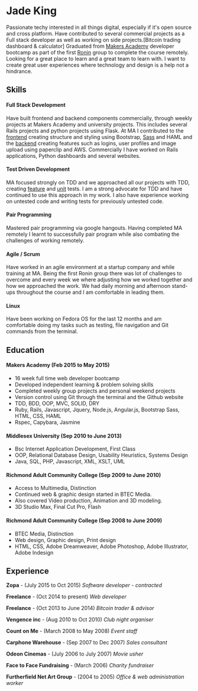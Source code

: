 # Jade King

Passionate techy interested in all things digital, especially if it's open source and cross platform.
Have contributed to several commercial projects as a Full stack developer as well as working on side projects.[Bitcoin trading dashboard & calculator]
Graduated from [Makers Academy][3] developer bootcamp as part of the first [Ronin][4] group to complete the course remotely.
Looking for a great place to learn and a great team to learn with. I want to create great user experiences where technology and design is a help not a hindrance.

## Skills

#### Full Stack Development

Have built frontend and backend components commercially, through weekly projects at Makers Academy and university projects. This includes several Rails projects and python projects using Flask.
At MA I contributed to the [frontend][5] creating structure and styling using Bootstrap, [Sass][1] and HAML and the [backend][6] creating features such as logins, user profiles and image upload using paperclip and AWS. Commercially I have worked on Rails applications, Python dashboards and several websites.


#### Test Driven Development
MA focused strongly on TDD and we approached all our projects with TDD, creating [feature][7] and [unit][8] tests. I am a strong advocate for TDD and have continued to use this approach in my work. I also have experience working on untested code and writing tests for previously untested code.

#### Pair Programming
Mastered pair programming via google hangouts. Having completed MA remotely I learnt to successfully pair program while also combating the challenges of working remotely.

#### Agile / Scrum
Have worked in an agile environment at a startup company and while training at MA. Being the first Ronin group there was lot of challenges to overcome and every week we where adjusting how we worked together and how we approached the work. We had daily morning and afternoon stand-ups throughout the course and I am comfortable in leading them.

#### Linux
Have been working on Fedora OS for the last 12 months and am comfortable doing my tasks such as testing, file navigation and Git commands from the terminal.

## Education

#### Makers Academy (Feb 2015 to May 2015)

- 16 week full time web developer bootcamp
- Developed independent learning & problem solving skills
- Completed weekly group projects and personal weekend projects
- Version control using Git through the terminal and the Github website
- TDD, BDD, OOP, MVC, SOLID, DRY
- Ruby, Rails, Javascript, Jquery, Node.js, Angular.js, Bootstrap Sass, HTML, CSS, HAML
- Rspec, Capybara, Jasmine

#### Middlesex University (Sep 2010 to June 2013)

- Bsc Internet Application Development, First Class
- OOP, Relational Database Design, Usability Heuristics, Systems Design
- Java, SQL, PHP, Javascript, XML, XSLT, UML

#### Richmond Adult Community College (Sep 2009 to June 2010)

- Access to Multimedia, Distinction
- Continued web & graphic design started in BTEC Media.
- Also covered Video production, Animation and 3D modeling.
- 3D Studio Max, Final Cut Pro, Flash

#### Richmond Adult Community College (Sep 2008 to June 2009)

- BTEC Media, Distinction
- Web design, Graphic design, Print design
- HTML, CSS, Adobe Dreamweaver, Adobe Photoshop, Adobe Illustrator, Adobe Indesign

## Experience

**Zopa** - (July 2015 to Oct 2015)
*Software developer - contracted*

**Freelance** - (Oct 2014 to present)
*Web developer*  

**Freelance** - (Oct 2013 to June 2014)
*Bitcoin trader & advisor*  

**Vengence inc** - (Aug 2010 to Oct 2010)
*Club night organiser*

**Count on Me** - (March 2008 to May 2008)
*Event staff*

**Carphone Warehouse** - (Sep 2007 to Dec 2007)
*Sales consultant*

**Odeon Cinemas** - (July 2006 to July 2007)
*Movie usher*

**Face to Face Fundraising** - (March 2006)
*Charity fundraiser*

**Furtherfield Net Art Group** - (2004 to 2005)
*Office & web administration worker*



[1]:https://github.com/jadeKing/lend_and_tend/blob/refactor-sass/app/assets/stylesheets/mixins_variables.scss
[2]:https://github.com/jadeKing/lend_and_tend/tree/master
[3]:http://www.makersacademy.com/
[4]:http://ronin.makersacademy.com/
[5]:https://github.com/jadeKing/lend_and_tend/blob/master/app/views/partials/_nav.html.haml
[6]:https://github.com/jadeKing/lend_and_tend/tree/master/app/controllers
[7]:https://github.com/jadeKing/lend_and_tend/blob/master/spec/features/user_profile_feature_spec.rb
[8]:https://github.com/jadeKing/lend_and_tend/blob/master/spec/models/user_avatar_spec.rb
